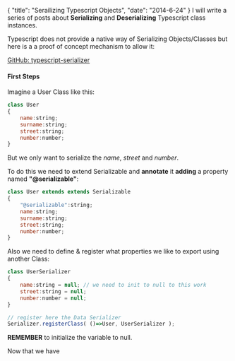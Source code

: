 {
    "title": "Serailizing Typescript Objects",
    "date": "2014-6-24"
}
I will write a series of posts about **Serializing** and **Deserializing** Typescript class instances.

Typescript does not provide a native way of Serializing Objects/Classes but here is a a proof of concept mechanism to allow it:

[GitHub: typescript-serializer](https://github.com/xperiments/typescript-serializer)


#### First Steps

Imagine a User Class like this:

```javascript
class User
{
	name:string;
	surname:string;
	street:string;
	number:number;
}
```

But we only want to serialize the *name*, *street* and *number*.

To do this we need to extend Serializable and **annotate** it **adding** a property named **"@serializable"**:

```javascript
class User extends extends Serializable
{
    "@serializable":string;
    name:string;
    surname:string;
    street:string;
    number:number;
}
```

Also we need to define & register what properties we like to export using another Class:

```javascript
class UserSerializer
{
    name:string = null; // we need to init to null to this work
    street:string = null;
    number:number = null;
}

// register here the Data Serializer
Serializer.registerClass( ()=>User, UserSerializer );
```

**REMEMBER** to initialize the variable to null.

Now that we have 


